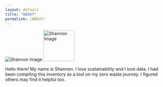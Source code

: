 ```yaml
---
layout: default
title: "ABOUT"
permalink: /ABOUT/
---
```


![Shannon Image](assets/DSC_0542-min.png)
<img src="DSC_0542-min.png" alt="Shannon Image" width="100"/>

Hello there! My name is Shannon. I love sustainability and I love data. I had been compiling this inventory as a tool on my zero waste journey. I figured others may find it helpful too. 
